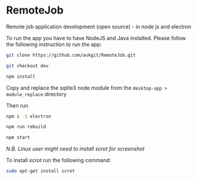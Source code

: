 # RemoteJob
Remote job application development (open source) - in node js and electron

To run the app you have to have NodeJS and Java installed. Please follow the following instruction to run the app:

```bash
git clone https://github.com/aukgit/RemoteJob.git
```

```bash
git checkout dev
```

```bash
npm install
```

Copy and replace the sqlite3 node module from the `desktop-app > module_replace` directory

Then run

```bash
npm i -S electron
```

```bash
npm run rebuild
```

```bash
npm start
```

_N.B. Linux user might need to install scrot for screenshot_

To install *scrot* run the following command:

```bash
sudo apt-get install scrot
```
